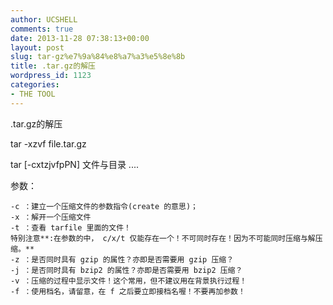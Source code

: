 ```yaml
---
author: UCSHELL
comments: true
date: 2013-11-28 07:38:13+00:00
layout: post
slug: tar-gz%e7%9a%84%e8%a7%a3%e5%8e%8b
title: .tar.gz的解压
wordpress_id: 1123
categories:
- THE TOOL
---
```


.tar.gz的解压

tar -xzvf file.tar.gz

tar [-cxtzjvfpPN] 文件与目录 ....

参数：

	-c ：建立一个压缩文件的参数指令(create 的意思)；
	-x ：解开一个压缩文件
	-t ：查看 tarfile 里面的文件！
	特别注意**:在参数的中， c/x/t 仅能存在一个！不可同时存在！因为不可能同时压缩与解压缩。**
	-z ：是否同时具有 gzip 的属性？亦即是否需要用 gzip 压缩？
	-j ：是否同时具有 bzip2 的属性？亦即是否需要用 bzip2 压缩？
	-v ：压缩的过程中显示文件！这个常用，但不建议用在背景执行过程！
	-f ：使用档名，请留意，在 f 之后要立即接档名喔！不要再加参数！
